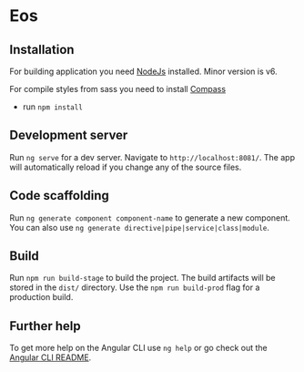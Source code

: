 # Eos

## Installation
For building application you need [NodeJs](https://nodejs.org/en/download/) installed. Minor version is v6.

For compile styles from sass you need to install [Compass](http://compass-style.org/install/)

- run `npm install`

## Development server

Run `ng serve` for a dev server. Navigate to `http://localhost:8081/`. The app will automatically reload if you change any of the source files.

## Code scaffolding

Run `ng generate component component-name` to generate a new component. You can also use `ng generate directive|pipe|service|class|module`.

## Build

Run `npm run build-stage` to build the project. The build artifacts will be stored in the `dist/` directory. Use the `npm run build-prod` flag for a production build.

## Further help

To get more help on the Angular CLI use `ng help` or go check out the [Angular CLI README](https://github.com/angular/angular-cli/blob/master/README.md).
